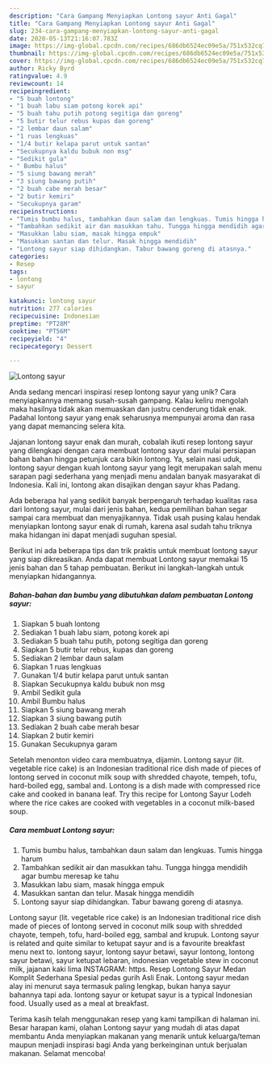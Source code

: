 ```yaml
---
description: "Cara Gampang Menyiapkan Lontong sayur Anti Gagal"
title: "Cara Gampang Menyiapkan Lontong sayur Anti Gagal"
slug: 234-cara-gampang-menyiapkan-lontong-sayur-anti-gagal
date: 2020-05-13T21:16:07.783Z
image: https://img-global.cpcdn.com/recipes/686db6524ec09e5a/751x532cq70/lontong-sayur-foto-resep-utama.jpg
thumbnail: https://img-global.cpcdn.com/recipes/686db6524ec09e5a/751x532cq70/lontong-sayur-foto-resep-utama.jpg
cover: https://img-global.cpcdn.com/recipes/686db6524ec09e5a/751x532cq70/lontong-sayur-foto-resep-utama.jpg
author: Ricky Byrd
ratingvalue: 4.9
reviewcount: 14
recipeingredient:
- "5 buah lontong"
- "1 buah labu siam potong korek api"
- "5 buah tahu putih potong segitiga dan goreng"
- "5 butir telur rebus kupas dan goreng"
- "2 lembar daun salam"
- "1 ruas lengkuas"
- "1/4 butir kelapa parut untuk santan"
- "Secukupnya kaldu bubuk non msg"
- "Sedikit gula"
- " Bumbu halus"
- "5 siung bawang merah"
- "3 siung bawang putih"
- "2 buah cabe merah besar"
- "2 butir kemiri"
- "Secukupnya garam"
recipeinstructions:
- "Tumis bumbu halus, tambahkan daun salam dan lengkuas. Tumis hingga harum"
- "Tambahkan sedikit air dan masukkan tahu. Tungga hingga mendidih agar bumbu meresap ke tahu"
- "Masukkan labu siam, masak hingga empuk"
- "Masukkan santan dan telur. Masak hingga mendidih"
- "Lontong sayur siap dihidangkan. Tabur bawang goreng di atasnya."
categories:
- Resep
tags:
- lontong
- sayur

katakunci: lontong sayur 
nutrition: 277 calories
recipecuisine: Indonesian
preptime: "PT28M"
cooktime: "PT56M"
recipeyield: "4"
recipecategory: Dessert

---
```



![Lontong sayur](https://img-global.cpcdn.com/recipes/686db6524ec09e5a/751x532cq70/lontong-sayur-foto-resep-utama.jpg)

Anda sedang mencari inspirasi resep lontong sayur yang unik? Cara menyiapkannya memang susah-susah gampang. Kalau keliru mengolah maka hasilnya tidak akan memuaskan dan justru cenderung tidak enak. Padahal lontong sayur yang enak seharusnya mempunyai aroma dan rasa yang dapat memancing selera kita.

Jajanan lontong sayur enak dan murah, cobalah ikuti resep lontong sayur yang dilengkapi dengan cara membuat lontong sayur dari mulai persiapan bahan bahan hingga petunjuk cara bikin lontong. Ya, selain nasi uduk, lontong sayur dengan kuah lontong sayur yang legit merupakan salah menu sarapan pagi sederhana yang menjadi menu andalan banyak masyarakat di Indonesia. Kali ini, lontong akan disajikan dengan sayur khas Padang.

Ada beberapa hal yang sedikit banyak berpengaruh terhadap kualitas rasa dari lontong sayur, mulai dari jenis bahan, kedua pemilihan bahan segar sampai cara membuat dan menyajikannya. Tidak usah pusing kalau hendak menyiapkan lontong sayur enak di rumah, karena asal sudah tahu triknya maka hidangan ini dapat menjadi suguhan spesial.


Berikut ini ada beberapa tips dan trik praktis untuk membuat lontong sayur yang siap dikreasikan. Anda dapat membuat Lontong sayur memakai 15 jenis bahan dan 5 tahap pembuatan. Berikut ini langkah-langkah untuk menyiapkan hidangannya.

<!--inarticleads1-->

##### Bahan-bahan dan bumbu yang dibutuhkan dalam pembuatan Lontong sayur:

1. Siapkan 5 buah lontong
1. Sediakan 1 buah labu siam, potong korek api
1. Sediakan 5 buah tahu putih, potong segitiga dan goreng
1. Siapkan 5 butir telur rebus, kupas dan goreng
1. Sediakan 2 lembar daun salam
1. Siapkan 1 ruas lengkuas
1. Gunakan 1/4 butir kelapa parut untuk santan
1. Siapkan Secukupnya kaldu bubuk non msg
1. Ambil Sedikit gula
1. Ambil  Bumbu halus
1. Siapkan 5 siung bawang merah
1. Siapkan 3 siung bawang putih
1. Sediakan 2 buah cabe merah besar
1. Siapkan 2 butir kemiri
1. Gunakan Secukupnya garam


Setelah menonton video cara membuatnya, dijamin. Lontong sayur (lit. vegetable rice cake) is an Indonesian traditional rice dish made of pieces of lontong served in coconut milk soup with shredded chayote, tempeh, tofu, hard-boiled egg, sambal and. Lontong is a dish made with compressed rice cake and cooked in banana leaf. Try this recipe for Lontong Sayur Lodeh where the rice cakes are cooked with vegetables in a coconut milk-based soup. 

<!--inarticleads2-->

##### Cara membuat Lontong sayur:

1. Tumis bumbu halus, tambahkan daun salam dan lengkuas. Tumis hingga harum
1. Tambahkan sedikit air dan masukkan tahu. Tungga hingga mendidih agar bumbu meresap ke tahu
1. Masukkan labu siam, masak hingga empuk
1. Masukkan santan dan telur. Masak hingga mendidih
1. Lontong sayur siap dihidangkan. Tabur bawang goreng di atasnya.


Lontong sayur (lit. vegetable rice cake) is an Indonesian traditional rice dish made of pieces of lontong served in coconut milk soup with shredded chayote, tempeh, tofu, hard-boiled egg, sambal and krupuk. Lontong sayur is related and quite similar to ketupat sayur and is a favourite breakfast menu next to. lontong sayur, lontong sayur betawi, sayur lontong, lontong sayur betawi, sayur ketupat lebaran, indonesian vegetable stew in coconut milk, jajanan kaki lima INSTAGRAM: https. Resep Lontong Sayur Medan Komplit Sederhana Spesial pedas gurih Asli Enak. Lontong sayur medan alay ini menurut saya termasuk paling lengkap, bukan hanya sayur bahannya tapi ada. lontong sayur or ketupat sayur is a typical Indonesian food. Usually used as a meal at breakfast. 

Terima kasih telah menggunakan resep yang kami tampilkan di halaman ini. Besar harapan kami, olahan Lontong sayur yang mudah di atas dapat membantu Anda menyiapkan makanan yang menarik untuk keluarga/teman maupun menjadi inspirasi bagi Anda yang berkeinginan untuk berjualan makanan. Selamat mencoba!
